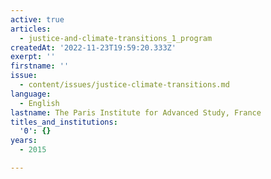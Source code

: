 ```yaml
---
active: true
articles:
  - justice-and-climate-transitions_1_program
createdAt: '2022-11-23T19:59:20.333Z'
exerpt: ''
firstname: ''
issue:
  - content/issues/justice-climate-transitions.md
language:
  - English
lastname: The Paris Institute for Advanced Study, France
titles_and_institutions:
  '0': {}
years:
  - 2015

---
```

